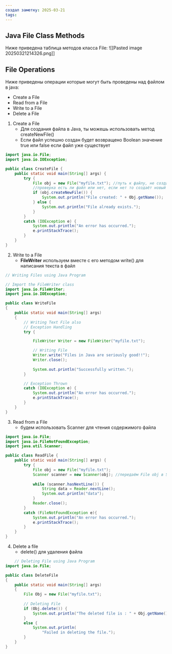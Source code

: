 ```yaml
---
создал заметку: 2025-03-21
tags:
---
```

## Java File Class Methods
Ниже приведена таблица методов класса File:
![[Pasted image 20250321214326.png]]

## File Operations
Ниже приведены операции которые могут быть проведены над файлом в java:
- Create a File
- Read from a File
- Write to a File
- Delete a File

1. Create a File
	- Для создания файла в Java, ты можешь использовать метод createNewFile()
	- Если файл успешно создан будет возвращено Boolean значение true или false если файл уже существует
```java title:"Example"
import java.io.File;
import java.io.IOException;

public class CreateFile {
	public static void main(String[] args) {
		try {
			File obj = new File("myfile.txt"); //путь к файлу, не создание!!!
			//проверка есть ли файл или нет, если нет то создаёт новый
			if (obj.createNewFile()) {
				System.out.println("File created: " + Obj.getName());
			} else {
				System.out.println("File already exists.");
			}
		}
		catch (IOException e) {
			System.out.println("An error has occurred.");
            e.printStackTrace();
		}
	}
}
```
2. Write to a File
	- **FileWriter** используем вместе с его методом write() для написания текста в файл
```java title:"Example"
// Writing Files using Java Program

// Import the FileWriter class
import java.io.FileWriter;
import java.io.IOException; 

public class WriteFile 
{
    public static void main(String[] args)
    {
        // Writing Text File also
        // Exception Handling
        try {

            FileWriter Writer = new FileWriter("myfile.txt");

            // Writing File
            Writer.write("Files in Java are seriously good!!");
            Writer.close();
            
            System.out.println("Successfully written.");
        }

        // Exception Thrown
        catch (IOException e) {
            System.out.println("An error has occurred.");
            e.printStackTrace();
        }
    }
}

```

3. Read from a File
	- будем использовать Scanner для чтения содержимого файла

```java title:"Example"
import java.io.File;
import java.io.FileNotFoundException;
import java.util.Scanner;

public class ReadFile {
	public static void main(String[] args) {
		try {
			File obj = new File("myfile.txt");
			Scanner scanner = new Scanner(obj); //передаём File obj в Scanner для чтения из файла
			
			while (scanner.hasNextLine()) {
				String data = Reader.nextLine(); 
				System.out.println("data");
			}
			Reader.close();
		}
		catch (FileNotFoundException e){
			System.out.println("An error has occurred.");
            e.printStackTrace();
		}
	}
}
```

4. Delete a file 
	- delete() для удаления файла

```java title:"Example"
	// Deleting File using Java Program
import java.io.File; 

public class DeleteFile 
{
    public static void main(String[] args)
    {
        File Obj = new File("myfile.txt");
        
        // Deleting File
        if (Obj.delete()) {
            System.out.println("The deleted file is : " + Obj.getName());
        }
        else {
            System.out.println(
                "Failed in deleting the file.");
        }
    }
}

```




